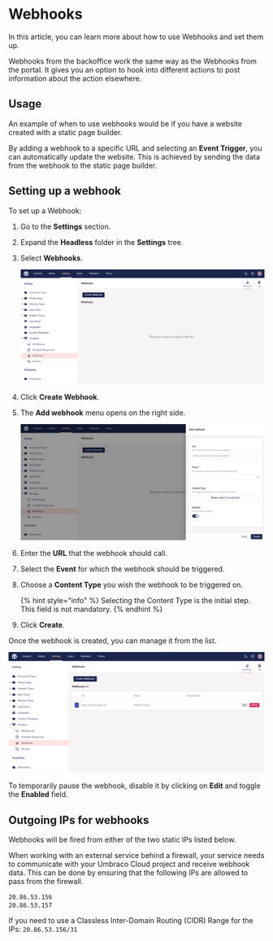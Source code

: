 # Webhooks

In this article, you can learn more about how to use Webhooks and set them up.

Webhooks from the backoffice work the same way as the Webhooks from the portal. It gives you an option to hook into different actions to post information about the action elsewhere.

## Usage

An example of when to use webhooks would be if you have a website created with a static page builder.

By adding a webhook to a specific URL and selecting an **Event Trigger**, you can automatically update the website. This is achieved by sending the data from the webhook to the static page builder.

## Setting up a webhook

To set up a Webhook:

1. Go to the **Settings** section.
2. Expand the **Headless** folder in the **Settings** tree.
3. Select **Webhooks**.

   ![Webhooks Dashboard](images/webhooksDashboards-1.png)
4. Click **Create Webhook**.
5. The **Add webhook** menu opens on the right side.

   ![Add Webhooks Menu](images/addWebhook-1.png)

6. Enter the **URL** that the webhook should call.
7. Select the **Event** for which the webhook should be triggered.
8. Choose a **Content Type** you wish the webhook to be triggered on.

    {% hint style="info" %}
    Selecting the Content Type is the initial step. This field is not mandatory.
    {% endhint %}

9. Click **Create**.

Once the webhook is created, you can manage it from the list.

![Manage Webhooks](images/manageWebhooks-1.png)

To temporarily pause the webhook, disable it by clicking on **Edit** and toggle the **Enabled** field.

## Outgoing IPs for webhooks

Webhooks will be fired from either of the two static IPs listed below.

When working with an external service behind a firewall, your service needs to communicate with your Umbraco Cloud project and receive webhook data. This can be done by ensuring that the following IPs are allowed to pass from the firewall.

```
20.86.53.156
20.86.53.157
```
If you need to use a Classless Inter-Domain Routing (CIDR) Range for the IPs: `20.86.53.156/31`

